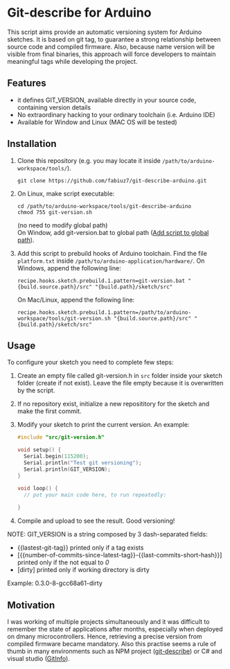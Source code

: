 # Git-describe for Arduino
This script aims provide an automatic versioning system for Arduino sketches. It is based on git tag, to guarantee a strong relationship between source code and compiled firmware. Also, because name version will be visible from final binaries, this approach will force developers to maintain meaningful tags while developing the project.

## Features
 - it defines GIT_VERSION, available directly in your source code, containing version details
 - No extraordinary hacking to your ordinary toolchain (i.e. Arduino IDE)
 - Available for Window and Linux (MAC OS will be tested)

## Installation
  
  1. Clone this repository (e.g. you may locate it inside `/path/to/arduino-workspace/tools/`).
     ```
     git clone https://github.com/fabiuz7/git-describe-arduino.git
     ```

  2. On Linux, make script executable:  
     ```
     cd /path/to/arduino-workspace/tools/git-describe-arduino
     chmod 755 git-version.sh
     ```
    
     (no need to modify global path)  
     On Window, add git-version.bat to global path ([Add script to global path](https://docs.alfresco.com/4.2/tasks/fot-addpath.html)).

  3. Add this script to prebuild hooks of Arduino toolchain. Find the file `platform.txt` inside `/path/to/arduino-application/hardware/`. On Windows, append the following line:  
     ```
     recipe.hooks.sketch.prebuild.1.pattern=git-version.bat "{build.source.path}/src" "{build.path}/sketch/src"
     ```  
     On Mac/Linux, append the following line:  
     ```
     recipe.hooks.sketch.prebuild.1.pattern=/path/to/arduino-workspace/tools/git-version.sh "{build.source.path}/src" "{build.path}/sketch/src"
     ```

## Usage
To configure your sketch you need to complete few steps:

  1. Create an empty file called git-version.h in `src` folder inside your sketch folder (create if not exist). Leave the file empty because it is overwritten by the script.
  2. If no repository exist, initialize a new reposititory for the sketch and make the first commit.
  3. Modify your sketch to print the current version. An example:
      
     ```cpp
     #include "src/git-version.h"

     void setup() {
       Serial.begin(115200);
       Serial.println("Test git versioning");
       Serial.println(GIT_VERSION);
     }

     void loop() {
       // put your main code here, to run repeatedly: 
  
     }
     ```

  4. Compile and upload to see the result. Good versioning!

NOTE: GIT_VERSION is a string composed by 3 dash-separated fields:

 - {{lastest-git-tag}} printed only if a tag exists
 - [{{number-of-commits-since-latest-tag}}-{{last-commits-short-hash}}] printed only if the not equal to *0*
 - [dirty] printed only if working directory is dirty

Example: 0.3.0-8-gcc68a61-dirty

## Motivation
I was working of multiple projects simultaneously and it was difficult to remember the state of applications after months, especially when deployed on dmany microcontrollers. Hence, retrieving a precise version from compiled firmware became mandatory. Also this practise seems a rule of thumb in many environments such as NPM project ([git-describe](https://www.npmjs.com/package/git-describe)) or C# and visual studio ([GitInfo](https://www.nuget.org/packages/GitInfo/)).

